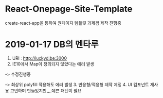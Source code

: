 # React-Onepage-Site-Template
create-react-app을 통하여 원페이지 템플릿 과제겸 제작 진행중

2019-01-17 DB의 멘타루
=============
 1. URI : http://luckyd.be:3000
 2. IE10에서 Map이 정의되지 않았다는 에러 발생 
 
 -> 수정진행중 
 
 -> 최상위 polyfill 적용해도 에러 발생
 3. 반응형/적응형 제작 예정
 4. UI 컴포넌트 재사용 고민하며 만들었지만,,,,예쁜 패턴이 필요
